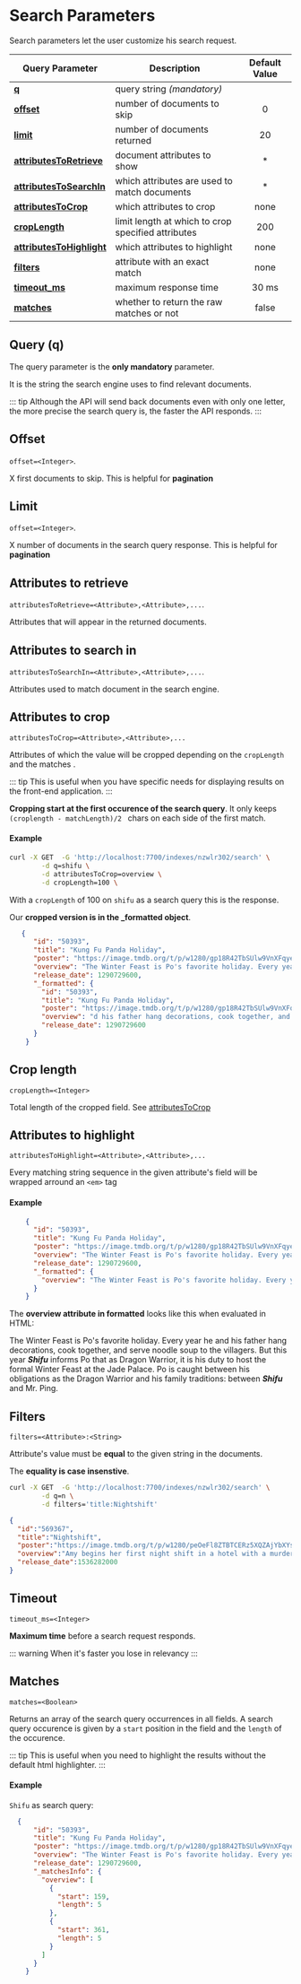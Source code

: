 # Search Parameters

Search parameters let the user customize his search request.

| Query Parameter           | Description                                        | Default Value |
|---------------------------|----------------------------------------------------|:-------------:|
| **[q](/guides/advanced_guides/search_parameters.md#query-q)**                     | query string _(mandatory)_                         |               |
| **[offset](/guides/advanced_guides/search_parameters.md#offset)**                | number of documents to skip                        | 0             |
| **[limit](/guides/advanced_guides/search_parameters.md#limit)**                 | number of documents returned                       | 20            |
| **[attributesToRetrieve](/guides/advanced_guides/search_parameters.md#attributes-to-retrieve)**  | document attributes to show                        | *             |
| **[attributesToSearchIn](/guides/advanced_guides/search_parameters.md#attributes-to-search-in)**  | which attributes are used to match documents       | *             |
| **[attributesToCrop](/guides/advanced_guides/search_parameters.md#attributes-to-crop)**      | which attributes to crop                           | none          |
| **[cropLength](/guides/advanced_guides/search_parameters.md#crop-length)**            | limit length at which to crop specified attributes | 200           |
| **[attributesToHighlight](/guides/advanced_guides/search_parameters.md#attributes-to-highlight)** | which attributes to highlight                      | none          |
| **[filters](/guides/advanced_guides/search_parameters.md#filters)**               |  attribute with an exact match                     | none          |
| **[timeout_ms](/guides/advanced_guides/search_parameters.md#timeout)**            | maximum response time                              | 30 ms         |
| **[matches](/guides/advanced_guides/search_parameters.md#matches)**               | whether to return the raw matches or not           | false         |

## Query (q)

The query parameter is the **only mandatory** parameter.

It is the string the search engine uses to find relevant documents.

::: tip
Although the API will send back documents even with only one letter, the more precise the search query is, the faster the API responds.
:::

## Offset

`offset=<Integer>`.

X first documents to skip. This is helpful for **pagination**

## Limit

`offset=<Integer>`.

X number of documents in the search query response. This is helpful for **pagination**

## Attributes to retrieve

`attributesToRetrieve=<Attribute>,<Attribute>,...`.

Attributes that will appear in the returned documents.

## Attributes to search in

`attributesToSearchIn=<Attribute>,<Attribute>,...`.

Attributes used to match document in the search engine.

## Attributes to crop

`attributesToCrop=<Attribute>,<Attribute>,...`

Attributes of which the value will be cropped depending on the `cropLength` and the matches .

::: tip
This is useful when you have specific needs for displaying results on the front-end application.
:::

**Cropping start at the first occurence of the search query**. It only keeps `(croplength - matchLength)/2 ` chars on each side of the first match.

#### Example

```bash
curl -X GET  -G 'http://localhost:7700/indexes/nzwlr302/search' \
        -d q=shifu \
        -d attributesToCrop=overview \
        -d cropLength=100 \
```

With a `cropLength` of 100 on `shifu` as a search query  this is the response.

Our **cropped version is in the _formatted object**.

```json
   {
      "id": "50393",
      "title": "Kung Fu Panda Holiday",
      "poster": "https://image.tmdb.org/t/p/w1280/gp18R42TbSUlw9VnXFqyecm52lq.jpg",
      "overview": "The Winter Feast is Po's favorite holiday. Every year he and his father hang decorations, cook together, and serve noodle soup to the villagers. But this year Shifu informs Po that as Dragon Warrior, it is his duty to host the formal Winter Feast at the Jade Palace. Po is caught between his obligations as the Dragon Warrior and his family traditions: between Shifu and Mr. Ping.",
      "release_date": 1290729600,
      "_formatted": {
        "id": "50393",
        "title": "Kung Fu Panda Holiday",
        "poster": "https://image.tmdb.org/t/p/w1280/gp18R42TbSUlw9VnXFqyecm52lq.jpg",
        "overview": "d his father hang decorations, cook together, and serve noodle soup to the villagers. But this year Shifu informs Po that as Dragon Warrior, it is his duty to host the formal Winter Feast at the Jade ",
        "release_date": 1290729600
      }
    }
```

## Crop length

`cropLength=<Integer>`

Total length of the cropped field. See [attributesToCrop](/guides/advanced_guides/search_parameters.md#attributes-to-crop)

## Attributes to highlight

`attributesToHighlight=<Attribute>,<Attribute>,...`

Every matching string sequence in the given attribute's field will be wrapped arround an `<em>` tag

#### Example

```json
    {
      "id": "50393",
      "title": "Kung Fu Panda Holiday",
      "poster": "https://image.tmdb.org/t/p/w1280/gp18R42TbSUlw9VnXFqyecm52lq.jpg",
      "overview": "The Winter Feast is Po's favorite holiday. Every year he and his father hang decorations, cook together, and serve noodle soup to the villagers. But this year Shifu informs Po that as Dragon Warrior, it is his duty to host the formal Winter Feast at the Jade Palace. Po is caught between his obligations as the Dragon Warrior and his family traditions: between Shifu and Mr. Ping.",
      "release_date": 1290729600,
      "_formatted": {
        "overview": "The Winter Feast is Po's favorite holiday. Every year he and his father hang decorations, cook together, and serve noodle soup to the villagers. But this year <em>Shifu</em> informs Po that as Dragon Warrior, it is his duty to host the formal Winter Feast at the Jade Palace. Po is caught between his obligations as the Dragon Warrior and his family traditions: between <em>Shifu</em> and Mr. Ping."
      }
    }
```
The **overview attribute in formatted** looks like this when evaluated in HTML:


The Winter Feast is Po's favorite holiday. Every year he and his father hang decorations, cook together, and serve noodle soup to the villagers. But this year <em>**Shifu**</em> informs Po that as Dragon Warrior, it is his duty to host the formal Winter Feast at the Jade Palace. Po is caught between his obligations as the Dragon Warrior and his family traditions: between <em>**Shifu**</em> and Mr. Ping.

## Filters

`filters=<Attribute>:<String>`

Attribute's value must be **equal** to the given string in the documents.

The **equality is case insenstive**.

```bash
curl -X GET  -G 'http://localhost:7700/indexes/nzwlr302/search' \
        -d q=n \
        -d filters='title:Nightshift'
```

```json
{
  "id":"569367",
  "title":"Nightshift",
  "poster":"https://image.tmdb.org/t/p/w1280/peOeFl8ZTBTCERz5XQZAjYbXYsQ.jpg",
  "overview":"Amy begins her first night shift in a hotel with a murderous past. Witnessing terrifying events and trapped within a loop, Amy must find a way to escape the flesh obsessed murderer and save residents of the hotel.",
  "release_date":1536282000
}
```

## Timeout

`timeout_ms=<Integer>`

**Maximum time** before a search request responds.

::: warning
When it's faster you lose in relevancy
:::

## Matches

`matches=<Boolean>`

Returns an array of the search query occurrences in all fields. A search query occurence is given by a `start` position in the field and the `length` of the occurence.

::: tip
This is useful when you need to highlight the results without the default html highlighter.
:::


#### Example

`Shifu` as search query:

```json
  {
      "id": "50393",
      "title": "Kung Fu Panda Holiday",
      "poster": "https://image.tmdb.org/t/p/w1280/gp18R42TbSUlw9VnXFqyecm52lq.jpg",
      "overview": "The Winter Feast is Po's favorite holiday. Every year he and his father hang decorations, cook together, and serve noodle soup to the villagers. But this year Shifu informs Po that as Dragon Warrior, it is his duty to host the formal Winter Feast at the Jade Palace. Po is caught between his obligations as the Dragon Warrior and his family traditions: between Shifu and Mr. Ping.",
      "release_date": 1290729600,
      "_matchesInfo": {
        "overview": [
          {
            "start": 159,
            "length": 5
          },
          {
            "start": 361,
            "length": 5
          }
        ]
      }
    }
  ```
